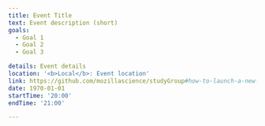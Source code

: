 ```yaml
---
title: Event Title
text: Event description (short)
goals:
  - Goal 1
  - Goal 2
  - Goal 3

details: Event details
location: '<b>Local</b>: Event location'
link: https://github.com/mozillascience/studyGroup#how-to-launch-a-new-event
date: 1970-01-01
startTime: '20:00'
endTime: '21:00'

---
```


